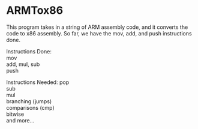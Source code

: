 # ARMTox86
This program takes in a string of ARM assembly code, and it converts the code to x86 assembly. So far, we have the mov, add, and push instructions done.

Instructions Done:  
mov  
add, mul, sub  
push  

Instructions Needed:
pop  
sub  
mul  
branching (jumps)  
comparisons (cmp)  
bitwise  
and more...
